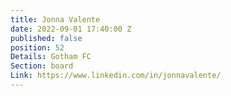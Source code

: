 ```yaml
---
title: Jonna Valente
date: 2022-09-01 17:40:00 Z
published: false
position: 52
Details: Gotham FC
Section: board
Link: https://www.linkedin.com/in/jonnavalente/
---
```


